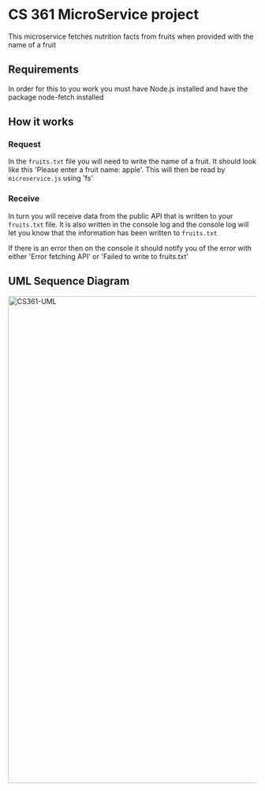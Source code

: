 # CS 361 MicroService project
This microservice fetches nutrition facts from fruits when provided with the name of a fruit

## Requirements 
In order for this to you work you must have Node.js installed and have the package node-fetch installed

## How it works
### Request
In the `fruits.txt` file you will need to write the name of a fruit. It should look like this 'Please enter a fruit name: apple'. This will then be read by `microservice.js` using 'fs' 
### Receive 
In turn you will receive data from the public API that is written to your `fruits.txt` file. It is also written in the console log and the console log will let you know that the information has been written to `fruits.txt`

If there is an error then on the console it should notify you of the error with either 'Error fetching API' or 'Failed to write to fruits.txt'

## UML Sequence Diagram
<img width="987" alt="CS361-UML" src="https://github.com/anisar17/CS361-MicroService/assets/111161857/f3837d11-358e-499e-a52e-3364e2f3a01c">

